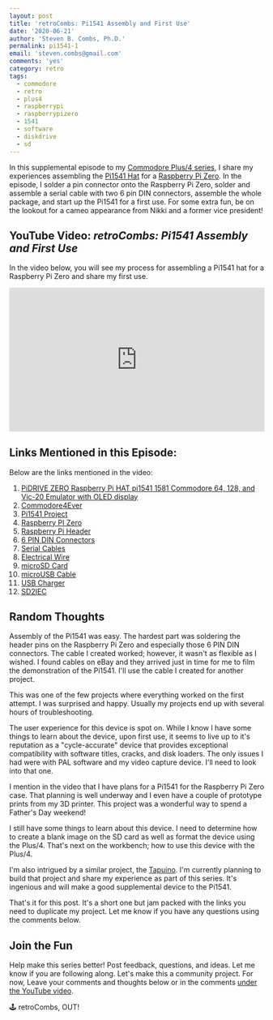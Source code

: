 ```yaml
---
layout: post
title: 'retroCombs: Pi1541 Assembly and First Use'
date: '2020-06-21'
author: 'Steven B. Combs, Ph.D.'
permalink: pi1541-1
email: 'steven.combs@gmail.com'
comments: 'yes'
category: retro
tags:
  - commodore
  - retro
  - plus4
  - raspberrypi
  - raspberrypizero
  - 1541
  - software
  - diskdrive
  - sd
---
```


In this supplemental episode to my [Commodore Plus/4 series](https://www.stevencombs.com/plus4), I share my experiences assembling the [Pi1541 Hat](https://commodore4ever.net/collections/drives/products/pidrive-zero-raspberry-pi-hat-1541-1581-commodore-64-128-vic-20-emulator-oled-pi1541) for a [Raspberry Pi Zero](https://amzn.to/2V2Je6U). In the episode, I solder a pin connector onto the Raspberry Pi Zero, solder and assemble a serial cable with two 6 pin DIN connectors, assemble the whole package, and start up the Pi1541 for a first use. For some extra fun, be on the lookout for a cameo appearance from Nikki and a former vice president!

## YouTube Video: _retroCombs: Pi1541 Assembly and First Use_

In the video below, you will see my process for assembling a Pi1541 hat for a Raspberry Pi Zero and share my first use.

<div style="position:relative;padding-top:56.25%;"><p><iframe src="https://www.youtube.com/embed/iiuS-cI2c6s" frameborder="0" allowfullscreen="true" mozallowfullscreen="true" webkitallowfullscreen="true" style="position:absolute;top:0;left:0;width:100%;height:100%;"></iframe></p></div>

## Links Mentioned in this Episode:

Below are the links mentioned in the video:

1. [PiDRIVE ZERO Raspberry Pi HAT pi1541 1581 Commodore 64, 128, and Vic-20 Emulator with OLED display](https://commodore4ever.net/collections/drives/products/pidrive-zero-raspberry-pi-hat-1541-1581-commodore-64-128-vic-20-emulator-oled-pi1541)
2. [Commodore4Ever](https://www.commodore4ever.net)
3. [Pi1541 Project](https://cbm-pi1541.firebaseapp.com/)
4. [Raspberry PI Zero](https://amzn.to/2V2Je6U)
5. [Raspberry Pi Header](https://amzn.to/3fP6DQT)
6. [6 PIN DIN Connectors](https://amzn.to/3hIGPYJ)
7. [Serial Cables](https://www.ebay.com/itm/Serial-Cable-for-Commodore-64-C64-Disk-Drive-or-printer-1541-1571-3-ft-DIN-6-PIN/372816665018?ssPageName=STRK%3AMEBIDX%3AIT&_trksid=p2060353.m2749.l2649)
8. [Electrical Wire](https://amzn.to/3fP6M6T)
9. [microSD Card](https://amzn.to/2YjmZvp)
10. [microUSB Cable](https://amzn.to/37LGSym)
11. [USB Charger](https://amzn.to/2NgeMBE)
12. [SD2IEC](https://www.ebay.com/sch/i.html?_from=R40&_trksid=p2380057.m570.l1313.TR3.TRC1.A0.H0.Xsd2iec.TRS0&_nkw=sd2iec&_sacat=0)

## Random Thoughts

Assembly of the Pi1541 was easy. The hardest part was soldering the header pins on the Raspberry Pi Zero and especially those 6 PIN DIN connectors. The cable I created worked; however, it wasn't as flexible as I wished. I found cables on eBay and they arrived just in time for me to film the demonstration of the Pi1541. I'll use the cable I created for another project.

This was one of the few projects where everything worked on the first attempt. I was surprised and happy. Usually my projects end up with several hours of troubleshooting.

The user experience for this device is spot on. While I know I have some things to learn about the device, upon first use, it seems to live up to it's reputation as a "cycle-accurate" device that provides exceptional compatibility with software titles, cracks, and disk loaders. The only issues I had were with PAL software and my video capture device. I'll need to look into that one.

I mention in the video that I have plans for a Pi1541 for the Raspberry Pi Zero case. That planning is well underway and I even have a couple of prototype prints from my 3D printer. This project was a wonderful way to spend a Father's Day weekend!

I still have some things to learn about this device. I need to determine how to create a blank image on the SD card as well as format the device using the Plus/4. That's next on the workbench; how to use this device with the Plus/4.

I'm also intrigued by a similar project, the [Tapuino](http://sweetlilmre.blogspot.com/2014/07/tapuino-20-c64-tape-emulator.html). I'm currently planning to build that project and share my experience as part of this series. It's ingenious and will make a good supplemental device to the Pi1541.

That's it for this post. It's a short one but jam packed with the links you need to duplicate my project. Let me know if you have any questions using the comments below.

## Join the Fun

Help make this series better! Post feedback, questions, and ideas. Let me know if you are following along. Let's make this a community project. For now, Leave your comments and thoughts below or in the comments [under the YouTube video](https://youtu.be/iiuS-cI2c6s).

🕹️ retroCombs, OUT!
